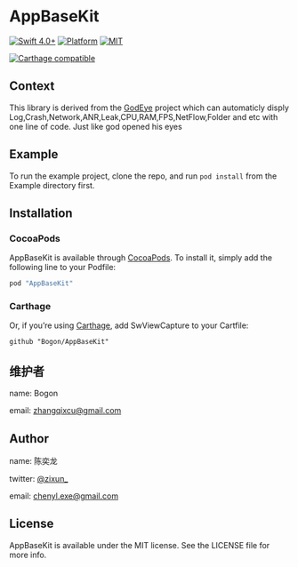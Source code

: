 # AppBaseKit

<!-- [![CI Status](http://img.shields.io/travis/陈奕龙/AppBaseKit.svg?style=flat)](https://travis-ci.org/陈奕龙/AppBaseKit) -->
<!-- [![Version](https://img.shields.io/cocoapods/v/AppBaseKit.svg?style=flat)](http://cocoapods.org/pods/AppBaseKit) -->
[![Swift 4.0+](https://img.shields.io/badge/Swift-4.0%2B-orange.svg)](https://github.com/Bogon/AppBaseKit)
[![Platform](https://img.shields.io/badge/Platform-iOS-lightgrey.svg)](https://github.com/Bogon/AppBaseKit)
[![MIT](https://img.shields.io/badge/License-MIT-red.svg)](https://opensource.org/licenses/MIT)

[![Carthage compatible](https://img.shields.io/badge/Carthage-Compatible-brightgreen.svg?style=flat)](https://github.com/Carthage/Carthage) 

## Context
This library is derived from the [GodEye](https://github.com/Bogon/GodEye) project which can automaticly disply Log,Crash,Network,ANR,Leak,CPU,RAM,FPS,NetFlow,Folder and etc with one line of code. Just like god opened his eyes

## Example

To run the example project, clone the repo, and run `pod install` from the Example directory first.


## Installation

### CocoaPods
AppBaseKit is available through [CocoaPods](http://cocoapods.org). To install
it, simply add the following line to your Podfile:

```ruby
pod "AppBaseKit"
```

### Carthage
Or, if you’re using [Carthage](https://github.com/Carthage/Carthage), add SwViewCapture to your Cartfile:

``` 
github "Bogon/AppBaseKit"
```

## 维护者

name: Bogon

email: zhangqixcu@gmail.com


## Author

name: 陈奕龙

twitter: [@zixun_](https://twitter.com/zixun_)

email: chenyl.exe@gmail.com

## License

AppBaseKit is available under the MIT license. See the LICENSE file for more info.
